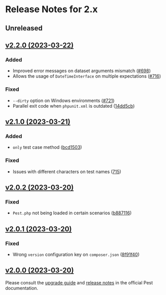 # Release Notes for 2.x

## Unreleased

## [v2.2.0 (2023-03-22)](https://github.com/pestphp/pest/compare/v2.1.0...v2.2.0)

### Added
- Improved error messages on dataset arguments mismatch ([#698](https://github.com/pestphp/pest/pull/698))
- Allows the usage of `DateTimeInterface` on multiple expectations ([#716](https://github.com/pestphp/pest/pull/716))

### Fixed
- `--dirty` option on Windows environments ([#721](https://github.com/pestphp/pest/pull/721))
- Parallel exit code when `phpunit.xml` is outdated ([14dd5cb](https://github.com/pestphp/pest/commit/14dd5cb57b9432300ac4e8095f069941cb43bdb5))

## [v2.1.0 (2023-03-21)](https://github.com/pestphp/pest/compare/v2.0.2...v2.1.0)

### Added
- `only` test case method ([bcd1503](https://github.com/pestphp/pest/commit/bcd1503cade938853a55c1283b02b6b820ea0b69))

### Fixed
- Issues with different characters on test names ([715](https://github.com/pestphp/pest/pull/715))

## [v2.0.2 (2023-03-20)](https://github.com/pestphp/pest/compare/v2.0.1...v2.0.2)

### Fixed
- `Pest.php` not being loaded in certain scenarios ([b887116](https://github.com/pestphp/pest/commit/b887116e5ce9a69403ad620cad20f0a029474eb5))

## [v2.0.1 (2023-03-20)](https://github.com/pestphp/pest/compare/v2.0.0...v2.0.1)

### Fixed
- Wrong `version` configuration key on `composer.json` ([8f91f40](https://github.com/pestphp/pest/commit/8f91f40e8ea8b35e04b7989bed6a8f9439e2a2d6))

## [v2.0.0 (2023-03-20)](https://github.com/pestphp/pest/compare/v1.22.6...v2.0.0)

Please consult the [upgrade guide](https://pestphp.com/docs/upgrade-guide) and [release notes](https://pestphp.com/docs/announcing-pest2) in the official Pest documentation.
